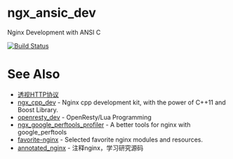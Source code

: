 # ngx_ansic_dev
Nginx Development with ANSI C

[![Build Status](https://travis-ci.org/chronolaw/ngx_ansic_dev.svg?branch=master)](https://travis-ci.org/chronolaw/ngx_ansic_dev)

# See Also

* [透视HTTP协议](https://time.geekbang.org/column/article/97837)
* [ngx_cpp_dev](https://github.com/chronolaw/ngx_cpp_dev) - Nginx cpp development kit, with the power of C++11 and Boost Library.
* [openresty_dev](https://github.com/chronolaw/openresty_dev) - OpenResty/Lua Programming
* [ngx_google_perftools_profiler](https://github.com/chronolaw/ngx_google_perftools_profiler_module) - A better tools for nginx with google_perftools
* [favorite-nginx](https://github.com/chronolaw/favorite-nginx) - Selected favorite nginx modules and resources.
* [annotated_nginx](https://github.com/chronolaw/annotated_nginx) - 注释nginx，学习研究源码
